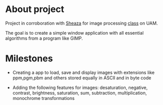 # About project

Project in corroboration with [Sheaza](https://github.com/Sheaza) for image processing [class](https://fraktal.faculty.wmi.amu.edu.pl/image_processing/) on UAM.


The goal is to create a simple window application with all essential algorithms from a program like GIMP.


# Milestones 

* Creating a app to load, save and display images with extensions like ppm,pgm,pbm and others stored equally in ASCII and in byte code


* Adding the following features for images: desaturation, negative, contrast, brightness, saturation, sum, subtraction, multiplication, monochrome transformations

